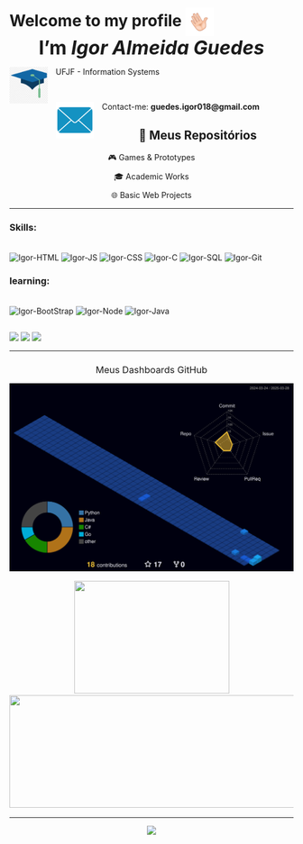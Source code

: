 <!-- Header Section -->
<h2 align="left" style="font-size: 2em; margin-bottom: 0;">
  Welcome to my profile
  <img align="center" width="50px" height="50px" src="./Extra/Icons/hello.gif" alt="Olá">
  <br>
  <p align="center" style="font-size: 1.2em; margin: 0;">I’m <i>Igor Almeida Guedes</i></p>
</h2>




<!-- Sections with Icons and Descriptions -->
<div>
  <img align="left" src="./Extra/Images/Capelo1.png" alt="Aprendizado" width="68px" height="65px" style="margin-right: 1em;">
  <p style="margin-left: 3em; font-size: 14px;">UFJF - Information Systems</b></p>
  </p>
</div>

</br> 

<div>
  <img align="left" src="./Extra/Images/Email.png" alt="Contato" width="68px" height="65px" style="margin-right: 1em;">
  <p style="margin-left: 3em; font-size: 14px;" href="guedes.igor018@gmail.com" >Contact-me: <b>guedes.igor018@gmail.com</b></p>
</div>


<div align="center">
  <h2>🔖 Meus Repositórios</h2>

  <p style="text-align: center; margin: 10px 0">
    <a href="https://github.com/stars/IgorAlmeidaGuedes/lists/games-prototypes" style="text-decoration: none">🎮 Games & Prototypes</a>
  </p>
  
  <p style="text-align: center; margin: 10px 0">
    <a href="https://github.com/stars/IgorAlmeidaGuedes/lists/academic-works" style="text-decoration: none">🎓 Academic Works</a>
  </p>
  
  <p style="text-align: center; margin: 10px 0">
    <a href="https://github.com/stars/IgorAlmeidaGuedes/lists/basic-web-projects" style="text-decoration: none">🌐 Basic Web Projects</a>
  </p>
</div>

<hr>

### Skills:

<div style="display: inline_block"><br>
  <img align="center" alt="Igor-HTML" height="30" width="40" src="https://cdn.jsdelivr.net/gh/devicons/devicon/icons/html5/html5-original.svg"/>
  <img align="center" alt="Igor-JS" height="30" width="40" src="https://cdn.jsdelivr.net/gh/devicons/devicon/icons/javascript/javascript-original.svg"/>
  <img align="center" alt="Igor-CSS" height="30" width="40" src="https://cdn.jsdelivr.net/gh/devicons/devicon/icons/css3/css3-original.svg" />
  <img align="center" alt="Igor-C" height="30" width="40" src="https://cdn.jsdelivr.net/gh/devicons/devicon/icons/cplusplus/cplusplus-original.svg" />
  <img align="center" alt="Igor-SQL" height="30" width="40" src="https://cdn.jsdelivr.net/gh/devicons/devicon/icons/mysql/mysql-original.svg" />
  <img align="center" alt="Igor-Git" height="30" width="40" src="https://cdn.jsdelivr.net/gh/devicons/devicon/icons/git/git-original.svg"/> 
</div>


### learning:
  
<div style="display: inline_block"><br>
  <img align="center" alt="Igor-BootStrap" height="30" width="40" src="https://cdn.jsdelivr.net/gh/devicons/devicon/icons/bootstrap/bootstrap-original-wordmark.svg" />
  <img align="center" alt="Igor-Node" height="30" width="40" src="https://cdn.jsdelivr.net/gh/devicons/devicon/icons/nodejs/nodejs-plain-wordmark.svg" />
  <img align="center" alt="Igor-Java" height="30" width="40" src="https://cdn.jsdelivr.net/gh/devicons/devicon/icons/java/java-original-wordmark.svg" />
</div>

##

<div> 
  <a href = "mailto:guedes.igor018@gmail.com"><img src="https://img.shields.io/badge/-Gmail-%23333?style=for-the-badge&logo=gmail&logoColor=white"      target="_blank"></a>
  <a href="https://instagram.com/igor_guedes__" target="_blank"><img src="https://img.shields.io/badge/-Instagram-%23E4405F?style=for-the-badge&logo=instagram&logoColor=white" target="_blank"></a>
  <a href="https://www.linkedin.com/in/ígorguedes" target="_blank"><img src="https://img.shields.io/badge/-LinkedIn-%230077B5?style=for-the-badge&logo=linkedin&logoColor=white" target="_blank"></a> 


<hr>

<!-- Stats Section -->
<div align="center">
  <h3 style="margin-bottom: 0; font-weight: 400;">Meus Dashboards GitHub</h3>

  ![Status](./profile-3d-contrib/profile-night-view.svg)
  
  <div> 
      <img src="https://github-readme-stats.vercel.app/api/top-langs/?username=igorAlmeidaGuedes&layout=compact&theme=tokyonight&hide_border=true&border_radius=4" width="275" height="200"/>
    <img src="https://github-profile-summary-cards.vercel.app/api/cards/profile-details?username=igorAlmeidaGuedes&theme=tokyonight&hide_border=true" width="525" height="200"/>
  </div>
</div>

<hr>

<div align="center">
  <img src="https://profile-counter.glitch.me/IgorAlmeidaGuedes/count.svg?"  />
</div>
